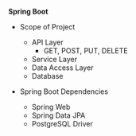 **Spring Boot**

- Scope of Project
	- API Layer
		- GET, POST, PUT, DELETE
	- Service Layer
	- Data Access Layer
	- Database

- Spring Boot Dependencies
	- Spring Web
	- Spring Data JPA
	- PostgreSQL Driver
